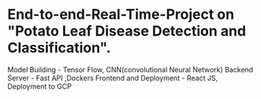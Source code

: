 # End-to-end-Real-Time-Project on "Potato Leaf Disease Detection and Classification".

Model Building - Tensor Flow, CNN(convolutional Neural Network) 
Backend Server - Fast API ,Dockers 
Frontend and Deployment - React JS, Deployment to GCP
